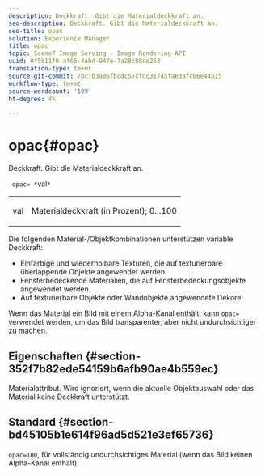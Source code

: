 ```yaml
---
description: Deckkraft. Gibt die Materialdeckkraft an.
seo-description: Deckkraft. Gibt die Materialdeckkraft an.
seo-title: opac
solution: Experience Manager
title: opac
topic: Scene7 Image Serving - Image Rendering API
uuid: 0f5b11f0-af65-4abd-947e-7a28cb8de263
translation-type: tm+mt
source-git-commit: 7bc7b3a86fbcdc57cfdc31745fae3afc06e44b15
workflow-type: tm+mt
source-wordcount: '109'
ht-degree: 4%

---
```



# opac{#opac}

Deckkraft. Gibt die Materialdeckkraft an.

` opac= *`val`*`

<table id="simpletable_6AB8CD75F526469FBC9FEAE049792EF2"> 
 <tr class="strow"> 
  <td class="stentry"> <p> <span class="varname"> val  </span> </p> </td> 
  <td class="stentry"> <p>Materialdeckkraft (in Prozent); 0...100 </p> </td> 
 </tr> 
</table>

Die folgenden Material-/Objektkombinationen unterstützen variable Deckkraft:

* Einfarbige und wiederholbare Texturen, die auf texturierbare überlappende Objekte angewendet werden.
* Fensterbedeckende Materialien, die auf Fensterbedeckungsobjekte angewendet werden.
* Auf texturierbare Objekte oder Wandobjekte angewendete Dekore.

Wenn das Material ein Bild mit einem Alpha-Kanal enthält, kann `opac=` verwendet werden, um das Bild transparenter, aber nicht undurchsichtiger zu machen.

## Eigenschaften {#section-352f7b82ede54159b6afb90ae4b559ec}

Materialattribut. Wird ignoriert, wenn die aktuelle Objektauswahl oder das Material keine Deckkraft unterstützt.

## Standard {#section-bd45105b1e614f96ad5d521e3ef65736}

`opac=100`, für vollständig undurchsichtiges Material (wenn das Bild keinen Alpha-Kanal enthält).
